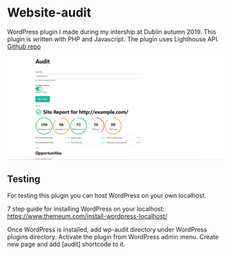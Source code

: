 # Website-audit
WordPress plugin I made during my intership at Dublin autumn 2019. This plugin is written with PHP and Javascript. The plugin uses Lighthouse API. [Github repo](https://github.com/GoogleChrome/lighthouse)

![alt text](https://github.com/RistomattiP/Website-audit/blob/master/wp%20plugin.PNG)

## Testing

For testing this plugin you can host WordPress on your own localhost.

7 step guide for installing WordPress on your localhost: https://www.themeum.com/install-wordpress-localhost/ 

Once WordPress is installed, add wp-audit directory under WordPress plugins directory.
Activate the plugin from WordPress admin menu.
Create new page and add [audit] shortcode to it.

